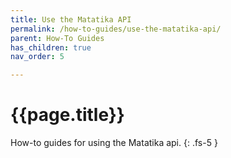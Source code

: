 ```yaml
---
title: Use the Matatika API
permalink: /how-to-guides/use-the-matatika-api/
parent: How-To Guides
has_children: true
nav_order: 5

---
```


# {{page.title}}

How-to guides for using the Matatika api.
{: .fs-5 }
